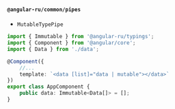 #### `@angular-ru/common/pipes`

-   `MutableTypePipe`

```ts
import { Immutable } from '@angular-ru/typings';
import { Component } from '@angular/core';
import { Data } from './data';

@Component({
    //...
    template: `<data [list]="data | mutable"></data>`
})
export class AppComponent {
    public data: Immutable<Data[]> = [];
}
```
